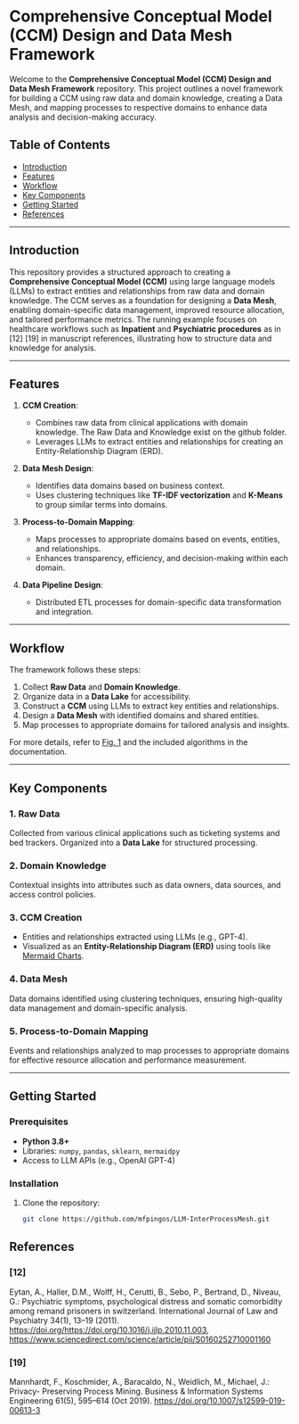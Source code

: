# Comprehensive Conceptual Model (CCM) Design and Data Mesh Framework

Welcome to the **Comprehensive Conceptual Model (CCM) Design and Data Mesh Framework** repository. 
This project outlines a novel framework for building a CCM using raw data and domain knowledge, creating a Data Mesh, and mapping processes to respective domains to enhance data analysis and decision-making accuracy.

## Table of Contents

- [Introduction](#introduction)
- [Features](#features)
- [Workflow](#workflow)
- [Key Components](#key-components)
- [Getting Started](#getting-started)
- [References](#license)

---

## Introduction

This repository provides a structured approach to creating a **Comprehensive Conceptual Model (CCM)** using large language models (LLMs) to extract entities and relationships from raw data and domain knowledge. 
The CCM serves as a foundation for designing a **Data Mesh**, enabling domain-specific data management, improved resource allocation, and tailored performance metrics. The running example focuses on healthcare workflows such as **Inpatient** and **Psychiatric procedures** as in [12] [19] in manuscript references, illustrating how to structure data and knowledge for analysis.


---

## Features

1. **CCM Creation**:
   - Combines raw data from clinical applications with domain knowledge. The Raw Data and Knowledge exist on the github folder.
   - Leverages LLMs to extract entities and relationships for creating an Entity-Relationship Diagram (ERD).

2. **Data Mesh Design**:
   - Identifies data domains based on business context.
   - Uses clustering techniques like **TF-IDF vectorization** and **K-Means** to group similar terms into domains.

3. **Process-to-Domain Mapping**:
   - Maps processes to appropriate domains based on events, entities, and relationships.
   - Enhances transparency, efficiency, and decision-making within each domain.

4. **Data Pipeline Design**:
   - Distributed ETL processes for domain-specific data transformation and integration.

---

## Workflow

The framework follows these steps:

1. Collect **Raw Data** and **Domain Knowledge**.
2. Organize data in a **Data Lake** for accessibility.
3. Construct a **CCM** using LLMs to extract key entities and relationships.
4. Design a **Data Mesh** with identified domains and shared entities.
5. Map processes to appropriate domains for tailored analysis and insights.

For more details, refer to [Fig. 1](#) and the included algorithms in the documentation.

---

## Key Components

### 1. Raw Data
Collected from various clinical applications such as ticketing systems and bed trackers. Organized into a **Data Lake** for structured processing.

### 2. Domain Knowledge
Contextual insights into attributes such as data owners, data sources, and access control policies.

### 3. CCM Creation
- Entities and relationships extracted using LLMs (e.g., GPT-4).
- Visualized as an **Entity-Relationship Diagram (ERD)** using tools like [Mermaid Charts](https://www.mermaidchart.com/).

### 4. Data Mesh
Data domains identified using clustering techniques, ensuring high-quality data management and domain-specific analysis.

### 5. Process-to-Domain Mapping
Events and relationships analyzed to map processes to appropriate domains for effective resource allocation and performance measurement.

---

## Getting Started

### Prerequisites
- **Python 3.8+**
- Libraries: `numpy`, `pandas`, `sklearn`, `mermaidpy`
- Access to LLM APIs (e.g., OpenAI GPT-4)

### Installation
1. Clone the repository:
   ```bash
   git clone https://github.com/mfpingos/LLM-InterProcessMesh.git

## References

### [12]
Eytan, A., Haller, D.M., Wolff, H., Cerutti, B., Sebo, P., Bertrand, D., Niveau, G.: Psychiatric symptoms, psychological distress and somatic comorbidity among remand prisoners in switzerland. International Journal of Law and Psychiatry 34(1), 13–19 (2011). https://doi.org/https://doi.org/10.1016/j.ijlp.2010.11.003, https://www.sciencedirect.com/science/article/pii/S0160252710001160

### [19]
Mannhardt, F., Koschmider, A., Baracaldo, N., Weidlich, M., Michael, J.: Privacy- Preserving Process Mining. Business & Information Systems Engineering 61(5), 595–614 (Oct 2019). https://doi.org/10.1007/s12599-019-00613-3

